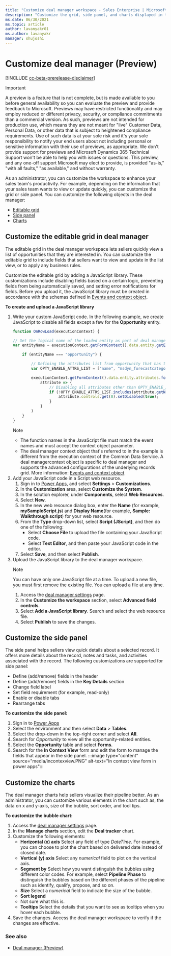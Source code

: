 ```yaml
---
title: "Customize deal manager workspace - Sales Enterprise | MicrosoftDocs"
description: "Customize the grid, side panel, and charts displayed in the deal manager."
ms.date: 06/30/2021
ms.topic: article
author: lavanyakr01
ms.author: lavanyakr
manager: shujoshi
---
```


# Customize deal manager (Preview)

[!INCLUDE [cc-beta-prerelease-disclaimer](../includes/cc-beta-prerelease-disclaimer.md)]

> [!IMPORTANT]
> A preview is a feature that is not complete, but is made available to you before general availability so you can evaluate the preview and provide feedback to Microsoft. Previews may have restricted functionality and may employ reduced or different privacy, security, or compliance commitments than a commercial version. As such, previews are not intended for production use, which means they are not meant for "live" Customer Data, Personal Data, or other data that is subject to heightened compliance requirements. Use of such data is at your sole risk and it's your sole responsibility to notify your end users about not including personal or sensitive information with their use of previews, as appropriate. We don't provide support for previews and Microsoft Dynamics 365 Technical Support won't be able to help you with issues or questions. This preview, and any one-off support Microsoft may elect to provide, is provided "as-is," "with all faults," "as available," and without warranty.

As an administrator, you can customize the workspace to enhance your sales team's productivity. For example, depending on the information that your sales team wants to view or update quickly, you can customize the grid or side panel. You can customize the following objects in the deal manager:

- [Editable grid](#customize-the-editable-grid-in-deal-manager)
- [Side panel](#customize-the-side-panel)
- [Charts](#customize-the-charts)

## Customize the editable grid in deal manager

The editable grid in the deal manager workspace lets sellers quickly view a list of opportunities that they are interested in. You can customize the editable grid to include fields that sellers want to view and update in the list view, or to apply any business rules. 

Customize the editable grid by adding a JavaScript library. These customizations include disabling fields based on a certain logic, preventing fields from being automatically saved, and setting error notifications for fields. Before you upload it, the JavaScript library must be created in accordance with the schemas defined in [Events and context object](../sales-enterprise/developer/reference/custom-actions/events-context.md).  

**To create and upload a JavaScript library**  
1. Write your custom JavaScript code. In the following example, we create JavaScript to disable all fields except a few for the **Opportunity** entity.   
    ```JavaScript
    function OnRowLoad(executionContext) {

    // Get the logical name of the loaded entity as part of deal manager editable grid.
    var entityName = executionContext.getFormContext().data.entity.getEntityName();

        if (entityName === "opportunity") {

            // Defining the attributes list from opportunity that has to be enabled in the editable grid in deal manager workspace.
            var OPTY_ENABLE_ATTRS_LIST = ["name", "msdyn_forecastcategory", "actualvalue", "actualclosedate", "estimatedvalue", "estimatedclosedate"];

            executionContext.getFormContext().data.entity.attributes.forEach(
                attribute => {
                    // Disabling all attributes other than OPTY_ENABLE_ATTRS_LIST
                    if (!OPTY_ENABLE_ATTRS_LIST.includes(attribute.getName())) {
                        attribute.controls.get(0).setDisabled(true);
                    }
                }
            )        
        }
    }
    ```      
    > [!NOTE]
    > -	The function names in the JavaScript file must match the event names and must accept the context object parameter. 
    > -	The deal manager context object that's referred to in the example is different from the execution context of the Common Data Service. A deal managercontext object is specific to deal manager and supports the advanced configurations of the underlying records grid. More information: [Events and context object](../sales-enterprise/developer/reference/custom-actions/events-context.md)  
2.	Add your JavaScript code in a Script web resource.  
     1. Sign in to [Power Apps](https://make.powerapps.com/), and select **Settings** > **Customizations**.
    2. In the **Customization** area, select **Customize the System**.
    3. In the solution explorer, under **Components**, select **Web Resources**.
    4. Select **New**.
    5. In the new web resource dialog box, enter the **Name** (for example, **mySampleScript.js**) and **Display Name**(for example, **Sample: Walkthrough script**) for your web resource.
    6. From the **Type** drop-down list, select **Script (JScript)**, and then do one of the following:
        - Select **Choose File** to upload the file containing your JavaScript code.
        - Select **Text Editor**, and then paste your JavaScript code in the editor. 
    7. Select **Save**, and then select **Publish**. 
3.	Upload the JavaScript library to the deal manager workspace.      
    >[!NOTE]
    >You can have only one JavaScript file at a time. To upload a new file, you must first remove the existing file. You can upload a file at any time. 
    1. Access the [deal manager settings](enable-deal-manager-preview.md#access-deal-manager-settings) page. 
    2. In the **Customize the workspace** section, select **Advanced field controls**.
    3. Select **Add a JavaScript library**. Search and select the web resource file. 
    1. Select **Publish** to save the changes.
  

## Customize the side panel

The side panel helps sellers view quick details about a selected record. It offers more details about the record, notes and tasks, and activities associated with the record. The following customizations are supported for side panel:

- Define (add/remove) fields in the header
-	Define (add/remove) fields in the **Key Details** section
-	Change field label
-	Set field requirement (for example, read-only)
-	Enable or disable tabs
-	Rearrange tabs

**To customize the side panel:**
1. Sign in to [Power Apps](https://make.powerapps.com/)
1. Select the environment and then select **Data** > **Tables**.
1. Select the drop-down in the top-right corner and select **All**.
1. Search for *Opportunity* to view all the opportunity-related entities.
1. Select the **Opportunity** table and select **Forms**.
1. Search for the **In Context View** form and edit the form to manage the fields that appear in the side panel.
    :::image type="content" source="media/incontexview.PNG" alt-text="In context view form in power apps":::

## Customize the charts

The deal manager charts help sellers visualize their pipeline better. As an administrator, you can customize various elements in the chart such as, the data on x and y-axis, size of the bubble, sort order, and tool tips. 
 
**To customize the bubble chart:**

1. Access the [deal manager settings](enable-deal-manager-preview.md#access-deal-manager-settings) page.
1. In the **Manage charts** section, edit the **Deal tracker** chart. 
1. Customize the following elements:
    - **Horizontal (x) axis**
      Select any field of type *DateTime*. For example, you can choose to plot the chart based on delivered date instead of closed date.  
    - **Vertical (y) axis**
      Select any *numerical* field to plot on the vertical axis.   
    - **Segment by**
        Select how you want distinguish the bubbles using different color codes. For example, select **Pipeline Phase** to distinguish the bubbles based on the different phases of the pipeline such as identify, qualify, propose, and so on.   
    - **Size**
        Select a *numerical* field to indicate the size of the bubble.   
    - **Sort legend**
    - Not sure what this is.  
    - **Tooltips**
        Select the details that you want to see as tooltips when you hover each  bubble.  
1. Save the changes. Access the deal manager workspace to verify if the changes are effective.


### See also

- [Deal manager (Preview)](deal-manager-overview.md)
